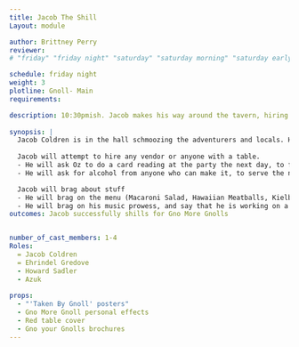 ```yaml
---
title: Jacob The Shill
Layout: module

author: Brittney Perry
reviewer: 
# "friday" "friday night" "saturday" "saturday morning" "saturday early afternoon" "saturday early evening" "saturday night" "reaction" "tavern setup" "townsfolk" "randoms"

schedule: friday night
weight: 3
plotline: Gnoll- Main  
requirements: 

description: 10:30pmish. Jacob makes his way around the tavern, hiring and engaging as he goes.   
 
synopsis: | 
  Jacob Coldren is in the hall schmoozing the adventurers and locals. He is shilling for his company Gno More Gnolls, bragging about how well 'he plays the drums', flaunting his money, just all around kinda being a butt hole. Jacob's ego is off the charts, he thinks he and his company can do no wrong. He has no respect for the gnolls. He also can't stop talking about his party that they are throwing when the gnolls are cleared from the area.
  
  Jacob will attempt to hire any vendor or anyone with a table. 
  - He will ask Oz to do a card reading at the party the next day, to foretell the prosperous future of Gno More Gnolls.     
  - He will ask for alcohol from anyone who can make it, to serve the next day at the party. 

  Jacob will brag about stuff
  - He will brag on the menu (Macaroni Salad, Hawaiian Meatballs, Kielbasa & Potatoes in cheese sauce, BBQ Chicken, Beef Stew, Green Beans/Potatoes w/lilsmokies, Eclair Cake, Sparkling Red, White, Cider, Mead, and his family's 'special whisky').
  - He will brag on his music prowess, and say that he is working on a surprise for everyone at the party (his poem).
outcomes: Jacob successfully shills for Gno More Gnolls


number_of_cast_members: 1-4
Roles: 
  = Jacob Coldren
  = Ehrindel Gredove
  - Howard Sadler
  - Azuk
  
props: 
  - "'Taken By Gnoll' posters"
  - Gno More Gnoll personal effects 
  - Red table cover
  - Gno your Gnolls brochures
---
```

